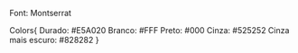 Font: Montserrat

Colors{
    Durado: #E5A020
    Branco: #FFF
    Preto: #000
    Cinza: #525252
    Cinza mais escuro: #828282
}